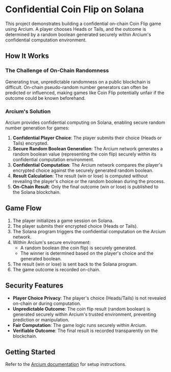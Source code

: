 # Confidential Coin Flip on Solana

This project demonstrates building a confidential on-chain Coin Flip game using Arcium. A player chooses Heads or Tails, and the outcome is determined by a random boolean generated securely within Arcium's confidential computation environment.

## How It Works

### The Challenge of On-Chain Randomness

Generating true, unpredictable randomness on a public blockchain is difficult. On-chain pseudo-random number generators can often be predicted or influenced, making games like Coin Flip potentially unfair if the outcome could be known beforehand.

### Arcium's Solution

Arcium provides confidential computing on Solana, enabling secure random number generation for games:

1.  **Confidential Player Choice**: The player submits their choice (Heads or Tails) encrypted.
2.  **Secure Random Boolean Generation**: The Arcium network generates a random boolean value (representing the coin flip) securely within its confidential computation environment.
3.  **Confidential Computation**: The Arcium network compares the player's encrypted choice against the securely generated random boolean.
4.  **Result Calculation**: The result (win or lose) is computed without revealing the player's choice or the random boolean during the process.
5.  **On-Chain Result**: Only the final outcome (win or lose) is published to the Solana blockchain.

## Game Flow

1.  The player initializes a game session on Solana.
2.  The player submits their encrypted choice (Heads or Tails).
3.  The Solana program triggers the confidential computation on the Arcium network.
4.  Within Arcium's secure environment:
    - A random boolean (the coin flip) is securely generated.
    - The winner is determined based on the player's choice and the generated boolean.
5.  The result (win or lose) is sent back to the Solana program.
6.  The game outcome is recorded on-chain.

## Security Features

- **Player Choice Privacy**: The player's choice (Heads/Tails) is not revealed on-chain or during computation.
- **Unpredictable Outcome**: The coin flip result (random boolean) is generated securely within Arcium's trusted environment, preventing prediction or manipulation.
- **Fair Computation**: The game logic runs securely within Arcium.
- **Verifiable Outcome**: The final result is recorded transparently on the blockchain.

## Getting Started

Refer to the [Arcium documentation](https://docs.arcium.com) for setup instructions.
